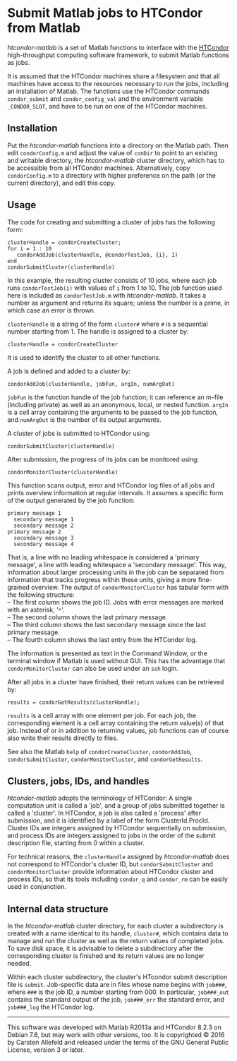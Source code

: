 # Submit Matlab jobs to HTCondor from Matlab

*htcondor-matlab* is a set of Matlab functions to interface with the
[HTCondor](http://research.cs.wisc.edu/htcondor/) high-throughput computing
software framework, to submit Matlab functions as jobs.

It is assumed that the HTCondor machines share a filesystem and that all
machines have access to the resources necessary to run the jobs, including an
installation of Matlab. The functions use the HTCondor commands `condor_submit`
and `condor_config_val` and the environment variable `_CONDOR_SLOT`, and have
to be run on one of the HTCondor machines.

## Installation

Put the *htcondor-matlab* functions into a directory on the Matlab path. Then
edit `condorConfig.m` and adjust the value of `conDir` to point to an existing
and writable directory, the *htcondor-matlab* cluster directory, which has to
be accessible from all HTCondor machines. Alternatively, copy `condorConfig.m`
to a directory with higher preference on the path (or the current directory),
and edit this copy.

## Usage

The code for creating and submitting a cluster of jobs has the following form:

    clusterHandle = condorCreateCluster;
    for i = 1 : 10
       condorAddJob(clusterHandle, @condorTestJob, {i}, 1)
    end
    condorSubmitCluster(clusterHandle)

In this example, the resulting cluster consists of 10 jobs, where each job runs
`condorTestJob(i)` with values of `i` from 1 to 10. The job function used here
is included as `condorTestJob.m` with *htcondor-matlab*. It takes a number as
argument and returns its square; unless the number is a prime, in which case an
error is thrown.

`clusterHandle` is a string of the form `cluster#` where `#` is a sequential
number starting from 1. The handle is assigned to a cluster by:

    clusterHandle = condorCreateCluster

It is used to identify the cluster to all other functions.

A job is defined and added to a cluster by:

    condorAddJob(clusterHandle, jobFun, argIn, numArgOut)

`jobFun` is the function handle of the job function; it can reference an m-file
(including private) as well as an anonymous, local, or nested function. `argIn`
is a cell array containing the arguments to be passed to the job function, and
`numArgOut` is the number of its output arguments.

A cluster of jobs is submitted to HTCondor using:

    condorSubmitCluster(clusterHandle)

After submission, the progress of its jobs can be monitored using:

    condorMonitorCluster(clusterHandle)

This function scans output, error and HTCondor log files of all jobs and prints
overview information at regular intervals. It assumes a specific form of the
output generated by the job function:

    primary message 1
      secondary message 1
      secondary message 2
    primary message 2
      secondary message 3
      secondary message 4

That is, a line with no leading whitespace is considered a 'primary message', a
line with leading whitespace a 'secondary message'. This way, information about
larger processing units in the job can be separated from information that
tracks progress within these units, giving a more fine-grained overview. The
output of `condorMonitorCluster` has tabular form with the following
structure:  
– The first column shows the job ID. Jobs with error messages are marked with
an asterisk, '`*`'.  
– The second column shows the last primary message.  
– The third column shows the last secondary message since the last primary
message.  
– The fourth column shows the last entry from the HTCondor log.

The information is presented as text in the Command Window, or the terminal
window if Matlab is used without GUI. This has the advantage that
`condorMonitorCluster` can also be used under an `ssh` login.

After all jobs in a cluster have finished, their return values can be retrieved
by:

    results = condorGetResults(clusterHandle);

`results` is a cell array with one element per job. For each job, the
corresponding element is a cell array containing the return value(s) of that
job. Instead of or in addition to returning values, job functions can of course
also write their results directly to files.

See also the Matlab `help` of `condorCreateCluster`, `condorAddJob`,
`condorSubmitCluster`, `condorMonitorCluster`, and `condorGetResults`.

## Clusters, jobs, IDs, and handles

*htcondor-matlab* adopts the terminology of HTCondor: A single computation unit
is called a 'job', and a group of jobs submitted together is called a
'cluster'. In HTCondor, a job is also called a 'process' after submission, and
it is identified by a label of the form ClusterId.ProcId. Cluster IDs are
integers assigned by HTCondor sequentially on submission, and process IDs are
integers assigned to jobs in the order of the submit description file, starting
from 0 within a cluster.

For technical reasons, the `clusterHandle` assigned by *htcondor-matlab* does
not correspond to HTCondor's cluster ID, but `condorSubmitCluster` and
`condorMonitorCluster` provide information about HTCondor cluster and process
IDs, so that its tools including `condor_q` and `condor_rm` can be easily used
in conjunction.

## Internal data structure

In the *htcondor-matlab* cluster directory, for each cluster a subdirectory is
created with a name identical to its handle, `cluster#`, which contains data to
manage and run the cluster as well as the return values of completed jobs. To
save disk space, it is advisable to delete a subdirectory after the
corresponding cluster is finished and its return values are no longer needed.

Within each cluster subdirectory, the cluster's HTcondor submit description
file is `submit`. Job-specific data are in files whose name begins with
`job###`, where `###` is the job ID, a number starting from 000. In particular,
`job###_out` contains the standard output of the job, `job###_err` the standard
error, and `job###_log` the HTCondor log.

-------------------------------------------------------------------------------

This software was developed with Matlab R2013a and HTCondor 8.2.3 on Debian
7.8, but may work with other versions, too. It is copyrighted © 2016 by Carsten
Allefeld and released under the terms of the GNU General Public License,
version 3 or later.
